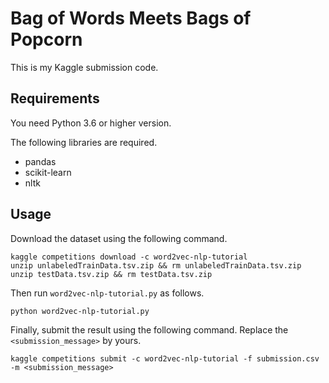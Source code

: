 # Bag of Words Meets Bags of Popcorn

This is my Kaggle submission code.

## Requirements

You need Python 3.6 or higher version.

The following libraries are required.

- pandas
- scikit-learn
- nltk

## Usage

Download the dataset using the following command.

```
kaggle competitions download -c word2vec-nlp-tutorial
unzip unlabeledTrainData.tsv.zip && rm unlabeledTrainData.tsv.zip
unzip testData.tsv.zip && rm testData.tsv.zip
```

Then run `word2vec-nlp-tutorial.py` as follows.

```
python word2vec-nlp-tutorial.py
```

Finally, submit the result using the following command. Replace the `<submission_message>` by yours.

```
kaggle competitions submit -c word2vec-nlp-tutorial -f submission.csv -m <submission_message>
```
